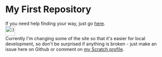 # My First Repository
If you need help finding your way, just go [here](https://github.com/gosoccerboy5/gosoccerboy5.github.io/wiki/Roadmap).  
<img src="https://raw.githubusercontent.com/gosoccerboy5/gosoccerboy5.github.io/3deab9880fec886abe2e55fcdb43bee838820ea4/resources/cat-head.svg" alt=":)" width="30"/>  
Currently I'm changing some of the site so that it's easier for local development, so don't be surprised if anything is broken - just make an issue here on Github or comment on <a href = "https://scratch.mit.edu/users/gosoccerboy5">my Scratch profile</a>.

